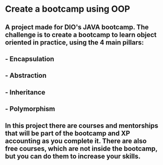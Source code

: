 # Create a bootcamp using OOP

## A project made for DIO's JAVA bootcamp. The challenge is to create a bootcamp to learn object oriented in practice, using the 4 main pillars: 
## - Encapsulation
## - Abstraction
## - Inheritance
## - Polymorphism

## In this project there are courses and mentorships that will be part of the bootcamp and XP accounting as you complete it. There are also free courses, which are not inside the bootcamp, but you can do them to increase your skills.